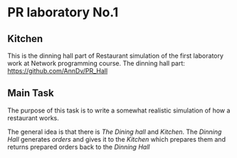 # PR laboratory No.1
## Kitchen

This is the dinning hall part of Restaurant simulation of the first laboratory work at Network programming course.
The dinning hall part: https://github.com/AnnDv/PR_Hall
## Main Task

The purpose of this task is to write a somewhat realistic simulation of how a restaurant works.
    
The general idea is that there is *The Dining hall* and *Kitchen*.
The *Dinning Hall* generates *orders* and gives it to the *Kitchen* which prepares them and returns prepared orders back to the *Dinning Hall*
